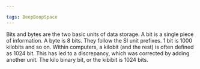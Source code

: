```yaml
---

tags: BeepBoopSpace 
---
```


Bits and bytes are the two basic units of data storage. A bit is a single piece of information. A byte is 8 bits. They follow the SI unit prefixes. 1 bit is 1000 kilobits and so on. Within computers, a kilobit (and the rest) is often defined as 1024 bit. This has led to a discrepancy, which was corrected by adding another unit. The kilo binary bit, or the kibibit is 1024 bits. 